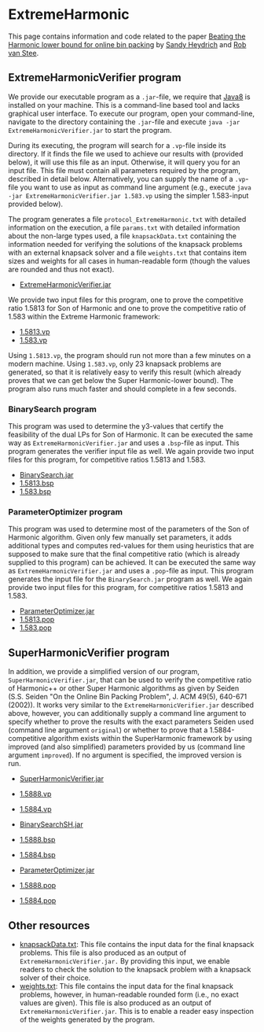 # ExtremeHarmonic

This page contains information and code related to the paper [Beating the Harmonic lower bound for online bin packing](https://arxiv.org/abs/1511.00876) by [Sandy Heydrich](http://people.mpi-inf.mpg.de/~heydrich/) and [Rob van Stee](http://www.cs.le.ac.uk/people/rvs4/). 

## ExtremeHarmonicVerifier program

We provide our executable program as a `.jar`-file, we require that [Java8](http://www.oracle.com/technetwork/java/javase/downloads/jre8-downloads-2133155.html) is installed on your machine. This is a command-line based tool and lacks graphical user interface. To execute our program, open your command-line, navigate to the directory containing the `.jar`-file and execute `java -jar ExtremeHarmonicVerifier.jar` to start the program.

During its executing, the program will search for a `.vp`-file inside its directory. If it finds the file we used to achieve our results with (provided below), it will use this file as an input. Otherwise, it will query you for an input file. This file must contain all parameters required by the program, described in detail below. Alternatively, you can supply the name of a `.vp`-file you want to use as input as command line argument (e.g., execute `java -jar ExtremeHarmonicVerifier.jar 1.583.vp` using the simpler 1.583-input provided below).

The program generates a file `protocol_ExtremeHarmonic.txt` with detailed information on the execution, a file `params.txt` with detailed information about the non-large types used, a file `knapsackData.txt` containing the information needed for verifying the solutions of the knapsack problems with an external knapsack solver and a file `weights.txt` that contains item sizes and weights for all cases in human-readable form (though the values are rounded and thus not exact).
* [ExtremeHarmonicVerifier.jar](https://github.com/sheydrich/ExtremeHarmonic/blob/master/executables/ExtremeHarmonicVerifier.jar)

We provide two input files for this program, one to prove the competitive ratio 1.5813 for Son of Harmonic and one to prove the competitive ratio of 1.583 within the Extreme Harmonic framework:
* [1.5813.vp](https://github.com/sheydrich/ExtremeHarmonic/blob/master/executables/1.5813.vp) 
* [1.583.vp](https://github.com/sheydrich/ExtremeHarmonic/blob/master/executables/1.583.vp) 

Using `1.5813.vp`, the program should run not more than a few minutes on a modern machine. Using `1.583.vp`, only 23 knapsack problems are generated, so that it is relatively easy to verify this result (which already proves that we can get below the Super Harmonic-lower bound). The program also runs much faster and should complete in a few seconds.

### BinarySearch program

This program was used to determine the y3-values that certify the feasibility of the dual LPs for Son of Harmonic. It can be executed the same way as `ExtremeHarmonicVerifier.jar` and uses a `.bsp`-file as input. This program generates the verifier input file as well. We again provide two input files for this program, for competitive ratios 1.5813 and 1.583.
* [BinarySearch.jar](https://github.com/sheydrich/ExtremeHarmonic/blob/master/executables/BinarySearch.jar)
* [1.5813.bsp](https://github.com/sheydrich/ExtremeHarmonic/blob/master/executables/1.5813.bsp)
* [1.583.bsp](https://github.com/sheydrich/ExtremeHarmonic/blob/master/executables/1.583.bsp)

### ParameterOptimizer program

This program was used to determine most of the parameters of the Son of Harmonic algorithm. Given only few manually set parameters, it adds additional types and computes red-values for them using heuristics that are supposed to make sure that the final competitive ratio (which is already supplied to this program) can be achieved. It can be executed the same way as `ExtremeHarmonicVerifier.jar` and uses a `.pop`-file as input. This program generates the input file for the `BinarySearch.jar` program as well. We again provide two input files for this program, for competitive ratios 1.5813 and 1.583.
* [ParameterOptimizer.jar](https://github.com/sheydrich/ExtremeHarmonic/blob/master/executables/ParameterOptimizer.jar)
* [1.5813.pop](https://github.com/sheydrich/ExtremeHarmonic/blob/master/executables/1.5813.pop)
* [1.583.pop](https://github.com/sheydrich/ExtremeHarmonic/blob/master/executables/1.583.pop)

## SuperHarmonicVerifier program

In addition, we provide a simplified version of our program, `SuperHarmonicVerifier.jar`, that can be used to verify the competitive ratio of Harmonic++ or other Super Harmonic algorithms as given by Seiden (S.S. Seiden "On the Online Bin Packing Problem", J. ACM 49(5), 640-671 (2002)). It works very similar to the `ExtremeHarmonicVerifier.jar` described above, however, you can additionally supply a command line argument to specify whether to prove the results with the exact parameters Seiden used (command line argument `original`) or whether to prove that a 1.5884-competitive algorithm exists within the SuperHarmonic framework by using improved (and also simplified) parameters provided by us (command line argument `improved`). If no argument is specified, the improved version is run.

* [SuperHarmonicVerifier.jar](https://github.com/sheydrich/ExtremeHarmonic/blob/master/executables/SuperHarmonicVerifier.jar)
* [1.5888.vp](https://github.com/sheydrich/ExtremeHarmonic/blob/master/executables/1.5888.vp)
* [1.5884.vp](https://github.com/sheydrich/ExtremeHarmonic/blob/master/executables/1.5884.vp)

* [BinarySearchSH.jar](https://github.com/sheydrich/ExtremeHarmonic/blob/master/executables/BinarySearchSH.jar)
* [1.5888.bsp](https://github.com/sheydrich/ExtremeHarmonic/blob/master/executables/1.5888.bsp)
* [1.5884.bsp](https://github.com/sheydrich/ExtremeHarmonic/blob/master/executables/1.5884.bsp)

* [ParameterOptimizer.jar](https://github.com/sheydrich/ExtremeHarmonic/blob/master/executables/ParameterOptimizerSH.jar)
* [1.5888.pop](https://github.com/sheydrich/ExtremeHarmonic/blob/master/executables/1.5888.pop)
* [1.5884.pop](https://github.com/sheydrich/ExtremeHarmonic/blob/master/executables/1.5884.pop)

## Other resources

* [knapsackData.txt](https://github.com/sheydrich/ExtremeHarmonic/blob/master/knapsackData.txt): This file contains the input data for the final knapsack problems. This file is also produced as an output of `ExtremeHarmonicVerifier.jar.` By providing this input, we enable readers to check the solution to the knapsack problem with a knapsack solver of their choice.
* [weights.txt](https://github.com/sheydrich/ExtremeHarmonic/blob/master/weights.txt): This file contains the input data for the final knapsack problems, however, in human-readable rounded form (i.e., no exact values are given). This file is also produced as an output of `ExtremeHarmonicVerifier.jar`. This is to enable a reader easy inspection of the weights generated by the program.
